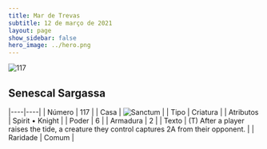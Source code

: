 ```yaml
---
title: Mar de Trevas
subtitle: 12 de março de 2021
layout: page
show_sidebar: false
hero_image: ../hero.png
---
```


![117](https://cdn.keyforgegame.com/media/card_front/pt/496_117_MJ25G7VMMGJX_pt.png)

## Senescal Sargassa

|----|----|
| Número | 117 |
| Casa | ![Sanctum](https://archonarcana.com/images/thumb/c/c7/Sanctum.png/22px-Sanctum.png "Santuário") |
| Tipo | Criatura |
| Atributos | Spirit • Knight |
| Poder | 6 |
| Armadura | 2 |
| Texto | (T) After a player raises the tide, a creature they control captures 2A from their opponent. |
| Raridade | Comum |
